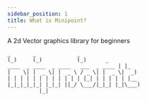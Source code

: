 ```yaml
---
sidebar_position: 1
title: What is Minipoint?
---
```


A 2d Vector graphics library for beginners

```npm title="minipoint's ascii art"
_       _             _            
(_)     (_)           (_)      _    
____  _ ____  _ ____   ___  _ ____ | |_  
|    \| |  _ \| |  _ \ / _ \| |  _ \|  _) 
| | | | | | | | | | | | |_| | | | | | |__ 
|_|_|_|_|_| |_|_| ||_/ \___/|_|_| |_|\___)
          |_|                    

```